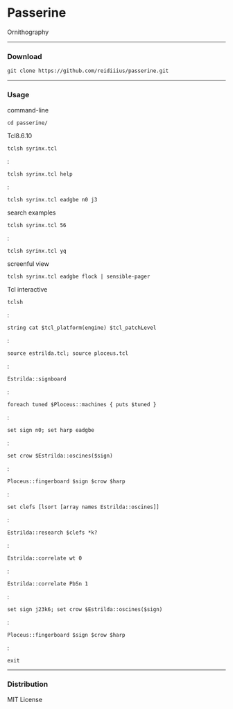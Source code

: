 # Passerine
Ornithography

---

### Download

    git clone https://github.com/reidiiius/passerine.git

---

### Usage
command-line

    cd passerine/

Tcl8.6.10

    tclsh syrinx.tcl

:

    tclsh syrinx.tcl help

:

    tclsh syrinx.tcl eadgbe n0 j3

search examples

    tclsh syrinx.tcl 56

:

    tclsh syrinx.tcl yq

screenful view

    tclsh syrinx.tcl eadgbe flock | sensible-pager

Tcl interactive

    tclsh

:

    string cat $tcl_platform(engine) $tcl_patchLevel

:

    source estrilda.tcl; source ploceus.tcl

:

    Estrilda::signboard

:

    foreach tuned $Ploceus::machines { puts $tuned }

:

    set sign n0; set harp eadgbe

:

    set crow $Estrilda::oscines($sign)

:

    Ploceus::fingerboard $sign $crow $harp

:

    set clefs [lsort [array names Estrilda::oscines]]

:

    Estrilda::research $clefs *k?

:

    Estrilda::correlate wt 0

:

    Estrilda::correlate PbSn 1

:

    set sign j23k6; set crow $Estrilda::oscines($sign)

:

    Ploceus::fingerboard $sign $crow $harp

:

    exit

---

### Distribution
MIT License

